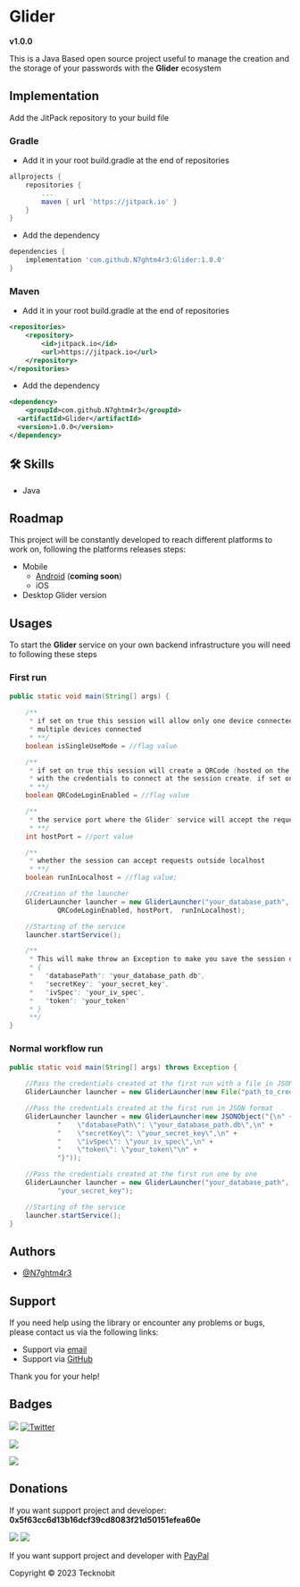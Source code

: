 # Glider
**v1.0.0**

This is a Java Based open source project useful to manage the creation and the storage of your passwords
with the **Glider** ecosystem

## Implementation

Add the JitPack repository to your build file

### Gradle

- Add it in your root build.gradle at the end of repositories

```gradle
allprojects {
    repositories {
        ...
        maven { url 'https://jitpack.io' }
    }
}
```
- Add the dependency

```gradle
dependencies {
    implementation 'com.github.N7ghtm4r3:Glider:1.0.0'
}
```

### Maven

- Add it in your root build.gradle at the end of repositories

```xml
<repositories>
    <repository>
        <id>jitpack.io</id>
        <url>https://jitpack.io</url>
    </repository>
</repositories>
```
- Add the dependency

```xml
<dependency>
    <groupId>com.github.N7ghtm4r3</groupId>
  <artifactId>Glider</artifactId>
  <version>1.0.0</version>
</dependency>
```

## 🛠 Skills
- Java

## Roadmap

This project will be constantly developed to reach different platforms to work on, following the platforms releases steps:

- Mobile
  - <a href="https://github.com/N7ghtm4r3/Glider-Android#readme">Android</a> (**coming soon**)
  - iOS
- Desktop Glider version

## Usages

To start the **Glider** service on your own backend infrastructure you will need to following 
these steps

### First run

```java
public static void main(String[] args) {
        
    /**
     * if set on true this session will allow only one device connected, if set on false this session allow 
     * multiple devices connected
     * **/
    boolean isSingleUseMode = //flag value

    /**
     * if set on true this session will create a QRCode (hosted on the next port that you choose, e.g. 21 -> 22) 
     * with the credentials to connect at the session create, if set on false this option will be disabled
     * **/
    boolean QRCodeLoginEnabled = //flag value

    /**
     * the service port where the Glider' service will accept the requests
     * **/
    int hostPort = //port value

    /**
     * whether the session can accept requests outside localhost
     * **/
    boolean runInLocalhost = //flag value;

    //Creation of the launcher        
    GliderLauncher launcher = new GliderLauncher("your_database_path", "session_password", isSingleUseMode,
            QRCodeLoginEnabled, hostPort,  runInLocalhost);

    //Starting of the service
    launcher.startService();

    /**
     * This will make throw an Exception to make you save the session data:
     * {
     *   "databasePath": "your_database_path.db",
     *   "secretKey": "your_secret_key",
     *   "ivSpec": "your_iv_spec",
     *   "token": "your_token"
     * }
     **/
}
``` 

### Normal workflow run

```java
public static void main(String[] args) throws Exception {
    
    //Pass the credentials created at the first run with a file in JSON format
    GliderLauncher launcher = new GliderLauncher(new File("path_to_credentials_file.json"));

    //Pass the credentials created at the first run in JSON format
    GliderLauncher launcher = new GliderLauncher(new JSONObject("{\n" +
            "    \"databasePath\": \"your_database_path.db\",\n" +
            "    \"secretKey\": \"your_secret_key\",\n" +
            "    \"ivSpec\": \"your_iv_spec\",\n" +
            "    \"token\": \"your_token\"\n" +
            "}"));

    //Pass the credentials created at the first run one by one
    GliderLauncher launcher = new GliderLauncher("your_database_path", "your_token", "your_iv_spec",
            "your_secret_key");

    //Starting of the service
    launcher.startService();
}
``` 

## Authors

- [@N7ghtm4r3](https://www.github.com/N7ghtm4r3)

## Support

If you need help using the library or encounter any problems or bugs, please contact us via the following links:

- Support via <a href="mailto:infotecknobitcompany@gmail.com">email</a>
- Support via <a href="https://github.com/N7ghtm4r3/Glider/issues/new">GitHub</a>

Thank you for your help!

## Badges

[![](https://img.shields.io/badge/Google_Play-414141?style=for-the-badge&logo=google-play&logoColor=white)](https://play.google.com/store/apps/developer?id=Tecknobit)
[![Twitter](https://img.shields.io/badge/Twitter-1DA1F2?style=for-the-badge&logo=twitter&logoColor=white)](https://twitter.com/tecknobit)

[![](https://img.shields.io/badge/Java-ED8B00?style=for-the-badge&logo=java&logoColor=white)](https://www.oracle.com/java/)

[![](https://jitpack.io/v/N7ghtm4r3/APIManager.svg)](https://jitpack.io/#N7ghtm4r3/Glider)

## Donations

If you want support project and developer: **0x5f63cc6d13b16dcf39cd8083f21d50151efea60e**

![](https://img.shields.io/badge/Bitcoin-000000?style=for-the-badge&logo=bitcoin&logoColor=white)
![](https://img.shields.io/badge/Ethereum-3C3C3D?style=for-the-badge&logo=Ethereum&logoColor=white)

If you want support project and developer with <a href="https://www.paypal.com/donate/?hosted_button_id=5QMN5UQH7LDT4">PayPal</a>

Copyright © 2023 Tecknobit
